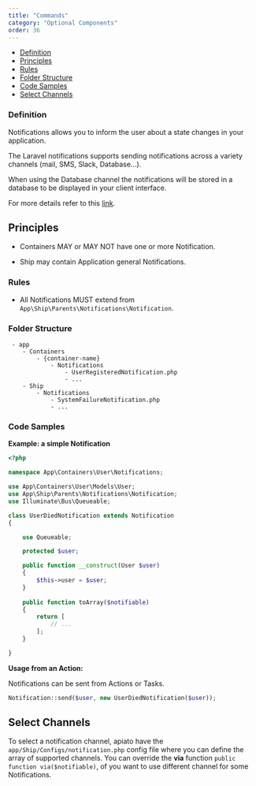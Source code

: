 ```yaml
---
title: "Commands"
category: "Optional Components"
order: 36
---
```


* [Definition](#definition)
* [Principles](#principles)
* [Rules](#rules)
* [Folder Structure](#folder-structure)
* [Code Samples](#code-samples)
* [Select Channels](#Select-Channels)

<a name="definition"></a>

### Definition

Notifications allows you to inform the user about a state changes in your application.  

The Laravel notifications supports sending notifications across a variety channels (mail, SMS, Slack, Database...). 

When using the Database channel the notifications will be stored in a database to be displayed in your client interface.

For more details refer to this [link](https://laravel.com/docs/notifications).

<a name="principles"></a>

## Principles

- Containers MAY or MAY NOT have one or more Notification.

- Ship may contain Application general Notifications.


<a name="rules"></a>

### Rules

- All Notifications MUST extend from `App\Ship\Parents\Notifications\Notification`.

<a name="folder-structure"></a>

### Folder Structure

```
 - app
    - Containers
        - {container-name}
            - Notifications
                - UserRegisteredNotification.php
                - ...
    - Ship
        - Notifications
            - SystemFailureNotification.php
            - ...
```

<a name="code-samples"></a>

### Code Samples

**Example: a simple Notification**

```php
<?php

namespace App\Containers\User\Notifications;

use App\Containers\User\Models\User;
use App\Ship\Parents\Notifications\Notification;
use Illuminate\Bus\Queueable;

class UserDiedNotification extends Notification
{

    use Queueable;

    protected $user;

    public function __construct(User $user)
    {
        $this->user = $user;
    }
    
    public function toArray($notifiable)
    {
        return [
            // ...
        ];
    }

}
```

**Usage from an Action:**

Notifications can be sent from Actions or Tasks.

```php
Notification::send($user, new UserDiedNotification($user));
```

<a name="Select-Channels"></a>
## Select Channels

To select a notification channel, apiato have the `app/Ship/Configs/notification.php` config file where you can define the array of supported channels.
You can override the **via** function `public function via($notifiable)`, of you want to use different channel for some Notifications. 
